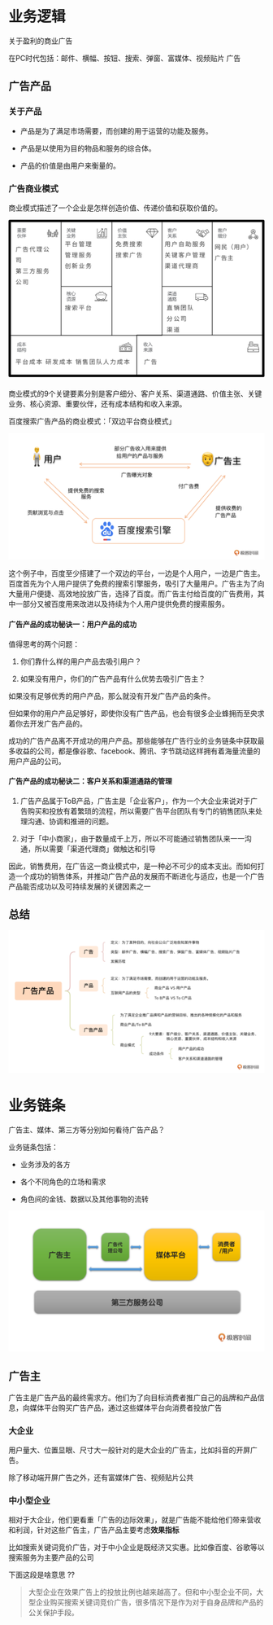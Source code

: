 # 业务逻辑

关于盈利的商业广告

在PC时代包括：邮件、横幅、按钮、搜索、弹窗、富媒体、视频贴片 广告

## 广告产品

### 关于产品

- 产品是为了满足市场需要，而创建的用于运营的功能及服务。

- 产品是以使用为目的物品和服务的综合体。

- 产品的价值是由用户来衡量的。

### 广告商业模式

商业模式描述了一个企业是怎样创造价值、传递价值和获取价值的。

![广告商业模式图](./imgs/广告商业模式图.webp)

商业模式的9个关键要素分别是客户细分、客户关系、渠道通路、价值主张、关键业务、核心资源、重要伙伴，还有成本结构和收入来源。

百度搜索广告产品的商业模式：「双边平台商业模式」

![百度搜索广告商业模式](./imgs/百度搜索广告产品.webp)

这个例子中，百度至少搭建了一个双边的平台，一边是个人用户，一边是广告主。百度首先为个人用户提供了免费的搜索引擎服务，吸引了大量用户。广告主为了向大量用户便捷、高效地投放广告，选择了百度。而广告主付给百度的广告费用，其中一部分又被百度用来改进以及持续为个人用户提供免费的搜索服务。

#### 广告产品的成功秘诀一：用户产品的成功

值得思考的两个问题：

1. 你们靠什么样的用户产品去吸引用户？

2. 如果没有用户，你们的广告产品有什么优势去吸引广告主？

如果没有足够优秀的用户产品，那么就没有开发广告产品的条件。

但如果你的用户产品足够好，即使你没有广告产品，也会有很多企业蜂拥而至央求着你去开发广告产品的。

成功的广告产品离不开成功的用户产品。那些能够在广告行业的业务链条中获取最多收益的公司，都是像谷歌、facebook、腾讯、字节跳动这样拥有着海量流量的用户产品的公司。

#### 广告产品的成功秘诀二：客户关系和渠道通路的管理

1. 广告产品属于ToB产品，广告主是「企业客户」，作为一个大企业来说对于广告购买和投放有着繁琐的流程，所以需要广告平台团队有专门的销售团队来处理沟通、协调和推进的问题。

2. 对于「中小商家」，由于数量成千上万，所以不可能通过销售团队来一一沟通，所以需要「渠道代理商」做触达和引导

因此，销售费用，在广告这一商业模式中，是一种必不可少的成本支出。而如何打造一个成功的销售体系，并推动广告产品的发展而不断进化与适应，也是一个广告产品能否成功以及可持续发展的关键因素之一

## 总结

![总结](./imgs/业务逻辑-总结.webp)


# 业务链条

广告主、媒体、第三方等分别如何看待广告产品？

业务链条包括：

- 业务涉及的各方

- 各个不同角色的立场和需求

- 角色间的金钱、数据以及其他事物的流转

![业务角色](./imgs/业务角色.webp)

## 广告主

广告主是广告产品的最终需求方。他们为了向目标消费者推广自己的品牌和产品信息，向媒体平台购买广告产品，通过这些媒体平台向消费者投放广告

### 大企业

用户量大、位置显眼、尺寸大一般针对的是大企业的广告主，比如抖音的开屏广告。

除了移动端开屏广告之外，还有富媒体广告、视频贴片公共

### 中小型企业

相对于大企业，他们更看重「广告的边际效果」，就是广告能不能给他们带来营收和利润，针对这些广告主，广告产品主要考虑**效果指标**

比如搜索关键词竞价广告，对于中小企业是既经济又实惠。比如像百度、谷歌等以搜索服务为主要产品的公司

下面这段是啥意思 ??
> 大型企业在效果广告上的投放比例也越来越高了。但和中小型企业不同，大型企业购买搜索关键词竞价广告，很多情况下是作为对于自身品牌和产品的公关保护手段。


